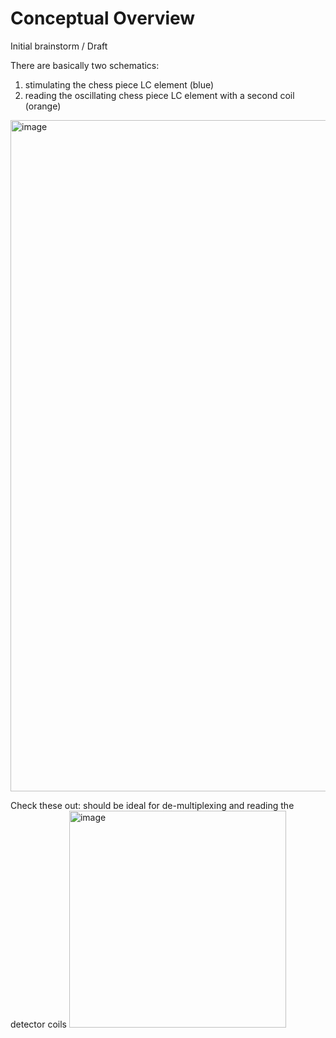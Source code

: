 # Conceptual Overview
Initial brainstorm / Draft

There are basically two schematics: 
1.  stimulating the chess piece LC element (blue) 
1.  reading the oscillating chess piece LC element with a second coil (orange)

<img width="1074" alt="image" src="https://github.com/fdraeger/eChessBoard/assets/19647221/219fcea4-371e-4bcf-8b82-fa8c6dfefb2d">

Check these out: should be ideal for de-multiplexing and reading the detector coils
<img width="347" alt="image" src="https://github.com/fdraeger/eChessBoard/assets/19647221/ae6e883b-1db1-4e54-8d37-9638063bc3cd">

